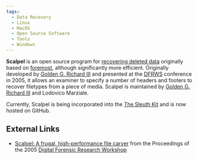 ```yaml
---
tags:
  - Data Recovery
  - Linux
  - MacOS
  - Open Source Software
  - Tools
  - Windows
---
```

**Scalpel** is an open source program for [recovering deleted data](recovering_deleted_data.md)
originally based on [foremost](foremost.md), although significantly more
efficient. Originally developed by [Golden G.  Richard III](golden_g_richard_iii.md)
and presented at the [DFRWS](digital_forensic_research_workshop.md) conference
in 2005, it allows an examiner to specify a number of headers and footers to
recover filetypes from a piece of media. Scalpel is maintained by [Golden G. Richard III](golden_g_richard_iii.md)
and Lodovico Marziale.

Currently, Scalpel is being incorporated into the [The Sleuth Kit](the_sleuth_kit.md)
and is now hosted on GitHub.

## External Links

- [Scalpel: A frugal, high-performance file carver](https://dfrws.org/sites/default/files/session-files/2005_USA_paper-scalpel_-_a_frugal_high_performance_file_carver.pdf)
  from the Proceedings of the 2005 [Digital Forensic Research Workshop](digital_forensic_research_workshop.md)
